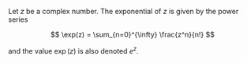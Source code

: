 Let $z$ be a complex number. The exponential of $z$ is given by the power series

$$
\exp(z) = \sum_{n=0}^{\infty} \frac{z^n}{n!}
$$

and the value $\exp(z)$ is also denoted $e^z$.
